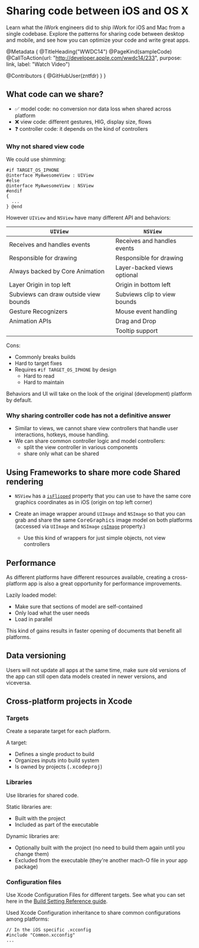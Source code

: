 # Sharing code between iOS and OS X

Learn what the iWork engineers did to ship iWork for iOS and Mac from a single codebase. Explore the patterns for sharing code between desktop and mobile, and see how you can optimize your code and write great apps.

@Metadata {
   @TitleHeading("WWDC14")
   @PageKind(sampleCode)
   @CallToAction(url: "http://developer.apple.com/wwdc14/233", purpose: link, label: "Watch Video")

   @Contributors {
      @GitHubUser(zntfdr)
   }
}



## What code can we share?

- ✅ model code: no conversion nor data loss when shared across platform
- ❌ view code: different gestures, HIG, display size, flows
- ❓ controller code: it depends on the kind of controllers

### Why not shared view code

We could use shimming:

```objc
#if TARGET_OS_IPHONE
@interface MyAwesomeView : UIView
#else
@interface MyAwesomeView : NSView
#endif
{
  ...
} @end
```

However `UIView` and `NSView` have many different API and behaviors:

| `UIView` | `NSView` |
| --- | --- |
| Receives and handles events | Receives and handles events |
| Responsible for drawing | Responsible for drawing |
| Always backed by Core Animation | Layer-backed views optional |
| Layer Origin in top left | Origin in bottom left |
| Subviews can draw outside view bounds | Subviews clip to view bounds |
| Gesture Recognizers | Mouse event handling |
| Animation APIs | Drag and Drop |
| | Tooltip support |

Cons: 

- Commonly breaks builds
- Hard to target fixes
- Requires `#if TARGET_OS_IPHONE` by design
  - Hard to read
  - Hard to maintain

Behaviors and UI will take on the look of the original (development) platform by default.

### Why sharing controller code has not a definitive answer

- Similar to views, we cannot share view controllers that handle user interactions, hotkeys, mouse handling.
- We can share common controller logic and model controllers:
  - split the view controller in various components
  - share only what can be shared

## Using Frameworks to share more code Shared rendering

- `NSView` has a [`isFlipped`][isFlipped] property that you can use to have the same core graphics coordinates as in iOS (origin on top left corner)

- Create an image wrapper around `UIImage` and `NSImage` so that you can grab and share the same <kbd>CoreGraphics</kbd> image model on both platforms (accessed via `UIImage` and `NSImage` [`cgImage`][cgimage] property.)
  - Use this kind of wrappers for just simple objects, not view controllers

## Performance

As different platforms have different resources available, creating a cross-platform app is also a great opportunity for performance improvements.

Lazily loaded model:

- Make sure that sections of model are self-contained
- Only load what the user needs
- Load in parallel

This kind of gains results in faster opening of documents that benefit all platforms.

## Data versioning

Users will not update all apps at the same time, make sure old versions of the app can still open data models created in newer versions, and viceversa.

## Cross-platform projects in Xcode

### Targets

Create a separate target for each platform.

A target:

- Defines a single product to build 
- Organizes inputs into build system
- Is owned by projects (<kbd>.xcodeproj</kbd>)

### Libraries

Use libraries for shared code.

Static libraries are:

- Built with the project
- Included as part of the executable

Dynamic libraries are:

- Optionally built with the project (no need to build them again until you change them)
- Excluded from the executable (they're another mach-O file in your app package)

### Configuration files

Use Xcode Configuration Files for different targets. See what you can set here in the [Build Setting Reference guide][bsrg].

Used Xcode Configuration inheritance to share common configurations among platforms:

```
// In the iOS specific .xcconfig
#include "Common.xcconfig"
...
```

[bsrg]: https://developer.apple.com/library/archive/documentation/DeveloperTools/Reference/XcodeBuildSettingRef/1-Build_Setting_Reference/build_setting_ref.html
[cgimage]: https://developer.apple.com/documentation/appkit/nsbitmapimagerep/1395506-cgimage
[isFlipped]: https://developer.apple.com/documentation/appkit/nsview/1483532-isflipped